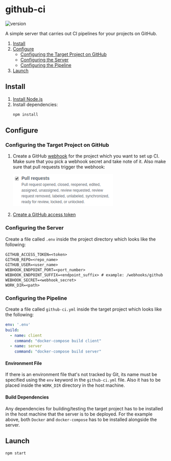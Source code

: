 # github-ci
![version](https://img.shields.io/badge/version-0.1.2-blue.svg?cacheSeconds=2592000)

A simple server that carries out CI pipelines for your projects on GitHub.

 1. [Install](#install)
 2. [Configure](#configure)
    * [Configuring the Target Project on GitHub](#configuring-the-target-project-on-github)
    * [Configuring the Server](#configuring-the-server)
    * [Configuring the Pipeline](#configuring-the-pipeline)
 3. [Launch](#launch)

## Install
 1. [Install Node.js](https://nodejs.org/en/)
 2. Install dependencies:
    ``` sh
    npm install
    ```

## Configure
### Configuring the Target Project on GitHub
 1. Create a GitHub [webhook](https://developer.github.com/webhooks/) for the project which you want to set up CI. Make sure that you pick a webhook secret and take note of it. Also make sure that pull requests trigger the webhook:

    ![](./webhook.png)
 2. [Create a GitHub access token](https://help.github.com/en/articles/creating-a-personal-access-token-for-the-command-line#creating-a-token)

### Configuring the Server
Create a file called `.env` inside the project directory which looks like the following:
``` env
GITHUB_ACCESS_TOKEN=<token>
GITHUB_REPO=<repo_name>
GITHUB_USER=<user_name>
WEBHOOK_ENDPOINT_PORT=<port_number>
WEBHOOK_ENDPOINT_SUFFIX=<endpoint_suffix> # example: /webhooks/github
WEBHOOK_SECRET=<webhook_secret>
WORK_DIR=<path>
```

### Configuring the Pipeline
Create a file called `github-ci.yml` inside the target project which looks like the following:
``` yml
env: '.env'
build: 
  - name: client
    command: "docker-compose build client"
  - name: server
    command: "docker-compose build server"
```

#### Environment File
If there is an environment file that's not tracked by Git, its name must be specified using the `env` keyword in the `github-ci.yml` file. Also it has to be placed inside the `WORK_DIR` directory in the host machine.

#### Build Dependencies
Any dependencies for building/testing the target project has to be installed in the host machine that the server is to be deployed. For the example above, both `Docker` and `docker-compose` has to be installed alongside the server.

## Launch
``` sh
npm start
```